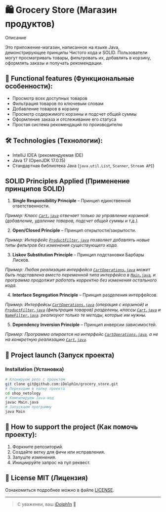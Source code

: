 # 🛍️ Grocery Store (Магазин продуктов)

Описание

Это приложение-магазин, написанное на языке Java, демонстрирующее принципы Чистого кода и SOLID.
Пользователи могут просматривать товары, фильтровать их, добавлять в корзину, оформлять заказы и получать рекомендации.

## 🧮 Functional features (Функциональные особенности):

- Просмотр всех доступных товаров
- Фильтрация товаров по ключевым словам
- Добавление товаров в корзину
- Просмотр содержимого корзины и подсчет общей суммы
- Оформление заказа и отслеживание его статуса
- Простая система рекомендаций по производителю

## 🛠 Technologies (Технологии):

- IntelliJ IDEA (рекомендуемая IDE)
- Java 17 (OpenJDK 17.0.15)
- Стандартная библиотека Java (`java.util.List`, `Scanner`, `Stream API`)

## SOLID Principles Applied (Применение принципов SOLID)

1. **Single Responsibility Principle** – Принцип единственной ответственности.

*Пример: Класс [`Cart.java`](https://github.com/iDolph1n/grocery_store/blob/main/src/Cart.java) отвечает только за управление корзиной (добавление, удаление товаров, подсчет общей суммы и т.д.).*

2. **Open/Closed Principle** – Принцип открытости/закрытости.

*Пример: Интерфейс [`ProductFilter.java`](https://github.com/iDolph1n/grocery_store/blob/main/src/ProductFilter.java) позволяет добавлять новые типы фильтров без изменения существующего кода.*

3. **Liskov Substitution Principle** – Принцип подстановки Барбары Лисков.

*Пример: Любая реализация интерфейса [`CartOperations.java`](https://github.com/iDolph1n/grocery_store/blob/main/src/Main.java#L11) может быть подставлена вместо переменной типа интерфейса в [`Main.java`](https://github.com/iDolph1n/grocery_store/blob/main/src/Main), и программа продолжит работать корректно без изменения остального кода.*

4. **Interface Segregation Principle** – Принцип разделения интерфейсов.

*Пример: Интерфейсы [`CartOperations.java`](https://github.com/iDolph1n/grocery_store/blob/main/src/CartOperations.java) (операция с корзиной) и [`ProductFilter.java`]() (фильтрация товаров) разделены, классы [`Cart.java`](https://github.com/iDolph1n/grocery_store/blob/main/src/Cart.java) и [`NameFilter.java`](https://github.com/iDolph1n/grocery_store/blob/main/src/NameFilter.java). реализуют только те методы, которые им нужны.*

5. **Dependency Inversion Principle** – Принцип инверсии зависимостей.

*Пример: Программа опирается на интерфейс [`CartOperations.java`](https://github.com/iDolph1n/grocery_store/blob/main/src/CartOperations.java), а не на конкретную реализацию [`Cart.java`](https://github.com/iDolph1n/grocery_store/blob/main/src/Cart.java).*

## 🚀 Project launch (Запуск проекта)

### Installation (Установка)

```bash
# Клонируем репо с проектом
git clone git@github.com:iDolph1n/grocery_store.git
# Переходим в папку проекта
cd shop_netology
# Компилируем Java-код
javac Main.java
# Запускаем программу
java Main
```

## 🤝 How to support the project (Как помочь проекту):

1. Форкните репозиторий.
2. Создайте ветку для фичи или исправления.
3. Запуште изменения.
4. Инициируйте запрос на пул реквест.

## 📄 License MIT (Лицензия)

Ознакомиться подробнее можно в файле [LICENSE](./LICENSE/).

---

> С уваженеи, ваш [iDolph1n](https://github.com/iDolph1n) 🐬
